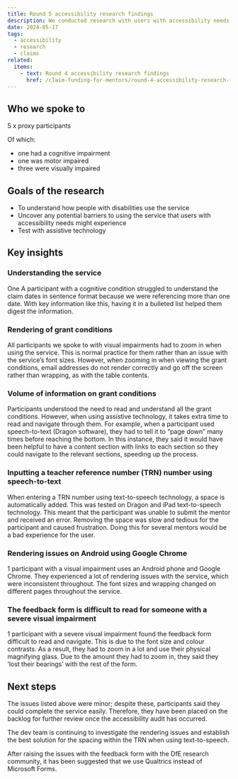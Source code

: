 ```yaml
---
title: Round 5 accessibility research findings
description: We conducted research with users with accessibility needs to ensure the service is inclusive of their needs and usable with assistive technology
date: 2024-05-17
tags:
  - accessibility
  - research
  - claims
related:
  items:
    - text: Round 4 accessibility research findings
      href: /claim-funding-for-mentors/round-4-accessibility-research-findings/
---
```


## Who we spoke to

5 x proxy participants

Of which:

- one had a cognitive impairment
- one was motor impaired
- three were visually impaired

## Goals of the research

- To understand how people with disabilities use the service
- Uncover any potential barriers to using the service that users with accessibility needs might experience
- Test with assistive technology

## Key insights

### Understanding the service

One A participant with a cognitive condition struggled to understand the claim dates in sentence format because we were referencing more than one date. With key information like this, having it in a bulleted list helped them digest the information.

### Rendering of grant conditions

All participants we spoke to with visual impairments had to zoom in when using the service. This is normal practice for them rather than an issue with the service’s font sizes. However, when zooming in when viewing the grant conditions, email addresses do not render correctly and go off the screen rather than wrapping, as with the table contents.

### Volume of information on grant conditions

Participants understood the need to read and understand all the grant conditions. However, when using assistive technology, it takes extra time to read and navigate through them. For example, when a participant used speech-to-text (Dragon software), they had to tell it to “page down” many times before reaching the bottom. In this instance, they said it would have been helpful to have a content section with links to each section so they could navigate to the relevant sections, speeding up the process.

### Inputting a teacher reference number (TRN) number using speech-to-text

When entering a TRN number using text-to-speech technology, a space is automatically added. This was tested on Dragon and iPad text-to-speech technology. This meant that the participant was unable to submit the mentor and received an error. Removing the space was slow and tedious for the participant and caused frustration. Doing this for several mentors would be a bad experience for the user.

### Rendering issues on Android using Google Chrome


1 participant with a visual impairment uses an Android phone and Google Chrome. They experienced a lot of rendering issues with the service, which were inconsistent throughout. The font sizes and wrapping changed on different pages throughout the service.

### The feedback form is difficult to read for someone with a severe visual impairment

1 participant with a severe visual impairment found the feedback form difficult to read and navigate. This is due to the font size and colour contrasts. As a result, they had to zoom in a lot and use their physical magnifying glass. Due to the amount they had to zoom in, they said they ’lost their bearings’ with the rest of the form.

## Next steps

The issues listed above were minor; despite these, participants said they could complete the service easily. Therefore, they have been placed on the backlog for further review once the accessibility audit has occurred.

The dev team is continuing to investigate the rendering issues and establish the best solution for the spacing within the TRN when using text-to-speech.

After raising the issues with the feedback form with the DfE research community, it has been suggested that we use Qualtrics instead of Microsoft Forms.
